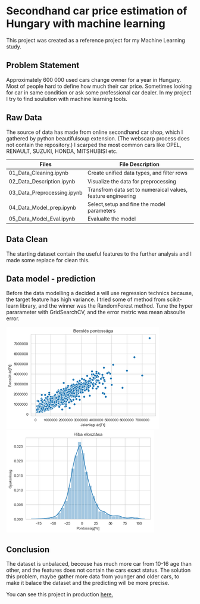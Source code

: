 # Secondhand car price estimation of Hungary with machine learning

This project was created as a reference project for my Machine Learning study.

## Problem Statement

Approximately 600 000 used cars change owner for a year in Hungary. Most of people hard to define how much their car price. Sometimes looking for car in same condition or ask some professional car dealer. 
    In my project I try to find soulution with machine learning tools.
    

## Raw Data

The source of data has made from online secondhand car shop, which I gathered by python beautifulsoup extension. (The webscarp process does not contain the repository.) I scarped the most common cars like OPEL, RENAULT, SUZUKI, HONDA, MITSHUBISI etc.


Files | File Description
------------ | -------------
01_Data_Cleaning.ipynb |Create unified data types, and filter rows
02_Data_Description.ipynb |Visualize the data for preprocessing
03_Data_Preprocessing.ipynb |Transfrom data set to numeraical values, feature engineering
04_Data_Model_prep.ipynb |Select,setup and fine the model parameters
05_Data_Model_Eval.ipynb |Evalualte the model


## Data Clean

The starting dataset contain the useful features to the further analysis and I made some replace for clean this.

## Data model - prediction

Before the data modelling a decided a will use regression technics because, the target feature has high variance. I tried some of method from scikit-learn library, and the winner was the RandomForest method.
Tune the hyper pararameter with GridSearchCV, and the error metric was mean absoulte error.

![Train and Test set difference](https://github.com/Arthon83/Car-price-prediction/blob/master/png/estimate.png)
![Train and Test set difference](https://github.com/Arthon83/Car-price-prediction/blob/master/png/hist.png)

## Conclusion
The dataset is unbalaced, becouse has much more car from 10-16 age than other, and the features does not contain the cars exact status. The solution this problem, maybe gather more data from younger and older cars, to make it balace the dataset and the predicting will be more precise.

You can see this project in production [here.](http://carpred.ml)
